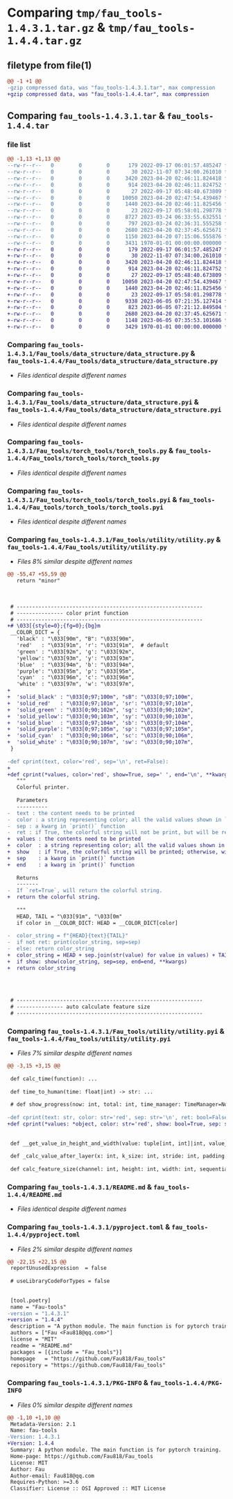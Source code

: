 # Comparing `tmp/fau_tools-1.4.3.1.tar.gz` & `tmp/fau_tools-1.4.4.tar.gz`

## filetype from file(1)

```diff
@@ -1 +1 @@
-gzip compressed data, was "fau_tools-1.4.3.1.tar", max compression
+gzip compressed data, was "fau_tools-1.4.4.tar", max compression
```

## Comparing `fau_tools-1.4.3.1.tar` & `fau_tools-1.4.4.tar`

### file list

```diff
@@ -1,13 +1,13 @@
--rw-r--r--   0        0        0      179 2022-09-17 06:01:57.485247 fau_tools-1.4.3.1/Fau_tools/__init__.py
--rw-r--r--   0        0        0       30 2022-11-07 07:34:00.261010 fau_tools-1.4.3.1/Fau_tools/data_structure/__init__.py
--rw-r--r--   0        0        0     3420 2023-04-20 02:46:11.824418 fau_tools-1.4.3.1/Fau_tools/data_structure/data_structure.py
--rw-r--r--   0        0        0      914 2023-04-20 02:46:11.824752 fau_tools-1.4.3.1/Fau_tools/data_structure/data_structure.pyi
--rw-r--r--   0        0        0       27 2022-09-17 05:48:40.673809 fau_tools-1.4.3.1/Fau_tools/torch_tools/__init__.py
--rw-r--r--   0        0        0    10050 2023-04-20 02:47:54.439467 fau_tools-1.4.3.1/Fau_tools/torch_tools/torch_tools.py
--rw-r--r--   0        0        0     1440 2023-04-20 02:46:11.825456 fau_tools-1.4.3.1/Fau_tools/torch_tools/torch_tools.pyi
--rw-r--r--   0        0        0       23 2022-09-17 05:58:01.298778 fau_tools-1.4.3.1/Fau_tools/utility/__init__.py
--rw-r--r--   0        0        0     8727 2023-03-24 06:33:55.632551 fau_tools-1.4.3.1/Fau_tools/utility/utility.py
--rw-r--r--   0        0        0      797 2023-03-24 02:36:31.555258 fau_tools-1.4.3.1/Fau_tools/utility/utility.pyi
--rw-r--r--   0        0        0     2680 2023-04-20 02:37:45.625671 fau_tools-1.4.3.1/README.md
--rw-r--r--   0        0        0     1150 2023-04-20 07:15:06.555876 fau_tools-1.4.3.1/pyproject.toml
--rw-r--r--   0        0        0     3431 1970-01-01 00:00:00.000000 fau_tools-1.4.3.1/PKG-INFO
+-rw-r--r--   0        0        0      179 2022-09-17 06:01:57.485247 fau_tools-1.4.4/Fau_tools/__init__.py
+-rw-r--r--   0        0        0       30 2022-11-07 07:34:00.261010 fau_tools-1.4.4/Fau_tools/data_structure/__init__.py
+-rw-r--r--   0        0        0     3420 2023-04-20 02:46:11.824418 fau_tools-1.4.4/Fau_tools/data_structure/data_structure.py
+-rw-r--r--   0        0        0      914 2023-04-20 02:46:11.824752 fau_tools-1.4.4/Fau_tools/data_structure/data_structure.pyi
+-rw-r--r--   0        0        0       27 2022-09-17 05:48:40.673809 fau_tools-1.4.4/Fau_tools/torch_tools/__init__.py
+-rw-r--r--   0        0        0    10050 2023-04-20 02:47:54.439467 fau_tools-1.4.4/Fau_tools/torch_tools/torch_tools.py
+-rw-r--r--   0        0        0     1440 2023-04-20 02:46:11.825456 fau_tools-1.4.4/Fau_tools/torch_tools/torch_tools.pyi
+-rw-r--r--   0        0        0       23 2022-09-17 05:58:01.298778 fau_tools-1.4.4/Fau_tools/utility/__init__.py
+-rw-r--r--   0        0        0     9338 2023-06-05 07:21:35.127414 fau_tools-1.4.4/Fau_tools/utility/utility.py
+-rw-r--r--   0        0        0      823 2023-06-05 07:21:12.849504 fau_tools-1.4.4/Fau_tools/utility/utility.pyi
+-rw-r--r--   0        0        0     2680 2023-04-20 02:37:45.625671 fau_tools-1.4.4/README.md
+-rw-r--r--   0        0        0     1148 2023-06-05 07:35:53.101686 fau_tools-1.4.4/pyproject.toml
+-rw-r--r--   0        0        0     3429 1970-01-01 00:00:00.000000 fau_tools-1.4.4/PKG-INFO
```

### Comparing `fau_tools-1.4.3.1/Fau_tools/data_structure/data_structure.py` & `fau_tools-1.4.4/Fau_tools/data_structure/data_structure.py`

 * *Files identical despite different names*

### Comparing `fau_tools-1.4.3.1/Fau_tools/data_structure/data_structure.pyi` & `fau_tools-1.4.4/Fau_tools/data_structure/data_structure.pyi`

 * *Files identical despite different names*

### Comparing `fau_tools-1.4.3.1/Fau_tools/torch_tools/torch_tools.py` & `fau_tools-1.4.4/Fau_tools/torch_tools/torch_tools.py`

 * *Files identical despite different names*

### Comparing `fau_tools-1.4.3.1/Fau_tools/torch_tools/torch_tools.pyi` & `fau_tools-1.4.4/Fau_tools/torch_tools/torch_tools.pyi`

 * *Files identical despite different names*

### Comparing `fau_tools-1.4.3.1/Fau_tools/utility/utility.py` & `fau_tools-1.4.4/Fau_tools/utility/utility.py`

 * *Files 8% similar despite different names*

```diff
@@ -55,47 +55,59 @@
   return "minor"
 
 
 
 # ------------------------------------------------------------
 # --------------- color print function
 # ------------------------------------------------------------
+# \033[{style=0};{fg=0};{bg}m
 __COLOR_DICT = {
   'black' : "\033[90m", "B": "\033[90m",
   'red'   : "\033[91m", 'r': "\033[91m",  # default
   'green' : "\033[92m", 'g': "\033[92m",
   'yellow': "\033[93m", 'y': "\033[93m",
   'blue'  : "\033[94m", 'b': "\033[94m",
   'purple': "\033[95m", 'p': "\033[95m",
   'cyan'  : "\033[96m", 'c': "\033[96m",
   'white' : "\033[97m", 'w': "\033[97m",
+
+  'solid_black' : "\033[0;97;100m", "sB": "\033[0;97;100m",
+  'solid_red'   : "\033[0;97;101m", 'sr': "\033[0;97;101m",
+  'solid_green' : "\033[0;90;102m", 'sg': "\033[0;90;102m",
+  'solid_yellow': "\033[0;90;103m", 'sy': "\033[0;90;103m",
+  'solid_blue'  : "\033[0;97;104m", 'sb': "\033[0;97;104m",
+  'solid_purple': "\033[0;97;105m", 'sp': "\033[0;97;105m",
+  'solid_cyan'  : "\033[0;90;106m", 'sc': "\033[0;90;106m",
+  'solid_white' : "\033[0;90;107m", 'sw': "\033[0;90;107m",
 }
 
-def cprint(text, color='red', sep='\n', ret=False):
+
+def cprint(*values, color='red', show=True, sep=' ', end='\n', **kwargs):
   """
   Colorful printer.
 
   Parameters
   ----------
-  text : the content needs to be printed
-  color : a string representing color; all the valid values shown in `__COLOR_DICT`
-  sep : a kwarg in `print()` function
-  ret : if True, the colorful string will not be print, but will be returned.
+  values : the contents need to be printed
+  color  : a string representing color; all the valid values shown in `__COLOR_DICT`
+  show   : if True, the colorful string will be printed; otherwise, will be returned.
+  sep    : a kwarg in `print()` function
+  end    : a kwarg in `print()` function
 
   Returns
   -------
-  If `ret=True`, will return the colorful string.
+  return the colorful string.
 
   """
   HEAD, TAIL = "\033[91m", "\033[0m"
   if color in __COLOR_DICT: HEAD = __COLOR_DICT[color]
 
-  color_string = f"{HEAD}{text}{TAIL}"
-  if not ret: print(color_string, sep=sep)
-  else: return color_string
+  color_string = HEAD + sep.join(str(value) for value in values) + TAIL
+  if show: show(color_string, sep=sep, end=end, **kwargs)
+  return color_string
 
 
 
 
 # ------------------------------------------------------------
 # --------------- auto calculate feature size
 # ------------------------------------------------------------
```

### Comparing `fau_tools-1.4.3.1/Fau_tools/utility/utility.pyi` & `fau_tools-1.4.4/Fau_tools/utility/utility.pyi`

 * *Files 7% similar despite different names*

```diff
@@ -3,15 +3,15 @@
 
 def calc_time(function): ...
 
 def time_to_human(time: float|int) -> str: ...
 
 # def show_progress(now: int, total: int, time_manager: TimeManager=None, length: int=30, icons: str='█ ') -> None: ...
 
-def cprint(text: str, color: str='red', sep: str='\n', ret: bool=False) -> None|str: ...
+def cprint(*values: *object, color: str='red', show: bool=True, sep: str=' ', end: str='\n', **kwargs) -> str: ...
 
 
 def __get_value_in_height_and_width(value: tuple[int, int]|int, value_name: str) -> tuple[int, int]: ...
 
 def _calc_value_after_layer(x: int, k_size: int, stride: int, padding: int) -> int: ...
 
 def calc_feature_size(channel: int, height: int, width: int, sequential: torch.nn.Sequential) -> int: ...
```

### Comparing `fau_tools-1.4.3.1/README.md` & `fau_tools-1.4.4/README.md`

 * *Files identical despite different names*

### Comparing `fau_tools-1.4.3.1/pyproject.toml` & `fau_tools-1.4.4/pyproject.toml`

 * *Files 2% similar despite different names*

```diff
@@ -22,15 +22,15 @@
 reportUnusedExpression  = false
 
 # useLibraryCodeForTypes = false
 
 
 [tool.poetry]
 name = "Fau-tools"
-version = "1.4.3.1"
+version = "1.4.4"
 description = "A python module. The main function is for pytorch training."
 authors = ["Fau <Fau818@qq.com>"]
 license = "MIT"
 readme = "README.md"
 packages = [{include = "Fau_tools"}]
 homepage   = "https://github.com/Fau818/Fau_tools"
 repository = "https://github.com/Fau818/Fau_tools"
```

### Comparing `fau_tools-1.4.3.1/PKG-INFO` & `fau_tools-1.4.4/PKG-INFO`

 * *Files 0% similar despite different names*

```diff
@@ -1,10 +1,10 @@
 Metadata-Version: 2.1
 Name: fau-tools
-Version: 1.4.3.1
+Version: 1.4.4
 Summary: A python module. The main function is for pytorch training.
 Home-page: https://github.com/Fau818/Fau_tools
 License: MIT
 Author: Fau
 Author-email: Fau818@qq.com
 Requires-Python: >=3.6
 Classifier: License :: OSI Approved :: MIT License
```

